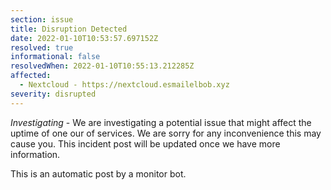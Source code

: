 ```yaml
---
section: issue
title: Disruption Detected
date: 2022-01-10T10:53:57.697152Z
resolved: true
informational: false
resolvedWhen: 2022-01-10T10:55:13.212285Z
affected:
  - Nextcloud - https://nextcloud.esmailelbob.xyz
severity: disrupted
---
```

*Investigating* - We are investigating a potential issue that might affect the uptime of one our of services. We are sorry for any inconvenience this may cause you. This incident post will be updated once we have more information.

This is an automatic post by a monitor bot.
        